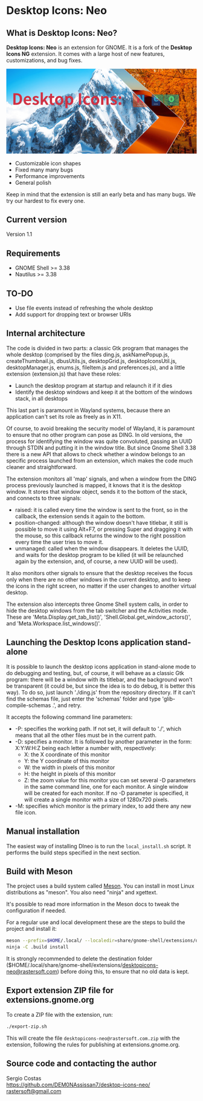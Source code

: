# Desktop Icons: Neo

## What is Desktop Icons: Neo?

**Desktop Icons: Neo** is an extension for GNOME. It is a fork of the **Desktop Icons NG** extension. It comes with a large host of new features, customizations, and bug fixes.

![Image of Desktop Icons: Neo](https://github.com/DEM0NAssissan7/desktop-icons-neo/blob/main/Desktop%20Icons:%20Neo.jpg)
 * Customizable icon shapes
 * Fixed many many bugs
 * Performance improvements
 * General polish

Keep in mind that the extension is still an early beta and has many bugs. We try our hardest to fix every one.

## Current version

Version 1.1

## Requirements

* GNOME Shell >= 3.38
* Nautilus >= 3.38

## TO-DO

* Use file events instead of refreshing the whole desktop
* Add support for dropping text or browser URIs

## Internal architecture

The code is divided in two parts: a classic Gtk program that manages the whole desktop
(comprised by the files ding.js, askNamePopup.js, createThumbnail.js, dbusUtils.js, desktopGrid.js,
desktopIconsUtil.js, desktopManager.js, enums.js, fileItem.js and preferences.js), and a little
extension (extension.js) that have these roles:

 * Launch the desktop program at startup and relaunch it if it dies
 * Identify the desktop windows and keep it at the bottom of the windows stack, in all desktops

This last part is paramount in Wayland systems, because there an application can't set its role
as freely as in X11.

Of course, to avoid breaking the security model of Wayland, it is paramount to ensure that no other
program can pose as DING. In old versions, the process for identifying the window was quite convoluted,
passing an UUID through STDIN and putting it in the window title. But since Gnome Shell 3.38 there is
a new API that allows to check whether a window belongs to an specific process launched from an
extension, which makes the code much cleaner and straightforward.

The extension monitors all 'map' signals, and when a window from the DING process previously
launched is mapped, it knows that it is the desktop window. It stores that window object, sends it to
the bottom of the stack, and connects to three signals:

* raised: it is called every time the window is sent to the front, so in the callback, the extension
sends it again to the bottom.
* position-changed: although the window doesn't have titlebar, it still is possible to move it using
Alt+F7, or pressing Super and dragging it with the mouse, so this callback returns the window to the
right possition every time the user tries to move it.
* unmanaged: called when the window disappears. It deletes the UUID, and waits for the desktop program
to be killed (it will be relaunched again by the extension, and, of course, a new UUID will be used).

It also monitors other signals to ensure that the desktop receives the focus only when there are no
other windows in the current desktop, and to keep the icons in the right screen, no matter if the
user changes to another virtual desktop.

The extension also intercepts three Gnome Shell system calls, in order to hide the desktop windows
from the tab switcher and the Activities mode. These are 'Meta.Display.get_tab_list()',
'Shell.Global.get_window_actors()', and 'Meta.Workspace.list_windows()'.

## Launching the Desktop Icons application stand-alone

It is possible to launch the desktop icons application in stand-alone mode to do debugging and
testing, but, of course, it will behave as a classic Gtk program: there will be a window with its
titlebar, and the background won't be transparent (it could be, but since the idea is to do debug,
it is better this way). To do so, just launch './ding.js' from the repository directory. If it can't
find the schemas file, just enter the 'schemas' folder and type 'glib-compile-schemas .', and retry.

It accepts the following command line parameters:

* -P: specifies the working path. If not set, it will default to './', which means that all the other
files must be in the current path.
* -D: specifies a monitor. It is followed by another parameter in the form: X:Y:W:H:Z being each letter
      a number with, respectively:
    * X: the X coordinate of this monitor
    * Y: the Y coordinate of this monitor
    * W: the width in pixels of this monitor
    * H: the height in pixels of this monitor
    * Z: the zoom value for this monitor
  you can set several -D parameters in the same command line, one for each monitor. A single window
  will be created for each monitor. If no -D parameter is specified, it will create a single monitor
  with a size of 1280x720 pixels.
* -M: specifies which monitor is the primary index, to add there any new file icon.


## Manual installation

The easiest way of installing DIneo is to run the `local_install.sh` script. It performs the build steps
specified in the next section.


## Build with Meson

The project uses a build system called [Meson](https://mesonbuild.com/). You can install
in most Linux distributions as "meson". You also need "ninja" and xgettext.

It's possible to read more information in the Meson docs to tweak the configuration if needed.

For a regular use and local development these are the steps to build the
project and install it:

```bash
meson --prefix=$HOME/.local/ --localedir=share/gnome-shell/extensions/desktopicons-neo@rastersoft.com/locale .build
ninja -C .build install
```
It is strongly recommended to delete the destination folder
($HOME/.local/share/gnome-shell/extensions/desktopicons-neo@rastersoft.com) before doing this, to ensure that no old
data is kept.

## Export extension ZIP file for extensions.gnome.org

To create a ZIP file with the extension, run:

```bash
./export-zip.sh
```

This will create the file `desktopicons-neo@rastersoft.com.zip` with the extension, following the rules for publishing at extensions.gnome.org.

## Source code and contacting the author

Sergio Costas  
https://github.com/DEM0NAssissan7/desktop-icons-neo/
rastersoft@gmail.com
